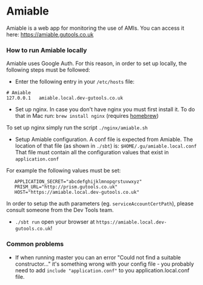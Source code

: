 Amiable
=======
Amiable is a web app for monitoring the use of AMIs.
You can access it here:
https://amiable.gutools.co.uk


### How to run Amiable locally

Amiable uses Google Auth.
For this reason, in order to set up locally, the following steps must be followed:
 - Enter the following entry in your `/etc/hosts` file:
```
# Amiable
127.0.0.1   amiable.local.dev-gutools.co.uk
```
 
 - Set up nginx.
 In case you don't have nginx you must first install it.
 To do that in Mac run: `brew install nginx` (requires [homebrew](https://brew.sh/))

 To set up nginx simply run the script `./nginx/amiable.sh`
 
 - Setup Amiable configuration.
 A conf file is expected from Amiable.
 The location of that file (as shown in `./sbt`) is: `$HOME/.gu/amiable.local.conf`
 That file must contain all the configuration values that exist in `application.conf`
 
 For example the following values must be set:
 ```
    APPLICATION_SECRET="abcdefghijklmnopqrstuvwxyz"
    PRISM_URL="http://prism.gutools.co.uk"
    HOST="https://amiable.local.dev-gutools.co.uk"
 ```
 In order to setup the auth parameters (eg. `serviceAccountCertPath`),
 please consult someone from the Dev Tools team.
 
 - `./sbt run` open your browser at `https://amiable.local.dev-gutools.co.uk`!
 
### Common problems
 - If when running master you can an error "Could not find a suitable constructor..." it's something wrong with your
 config file - you probably need to add `include "application.conf"` to you application.local.conf file.
